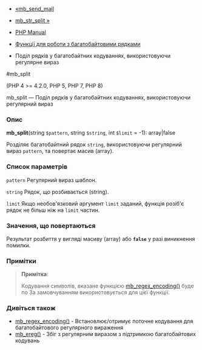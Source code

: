- [«mb_send_mail](function.mb-send-mail.md)
- [mb_str_split »](function.mb-str-split.md)

- [PHP Manual](index.md)
- [Функції для роботи з багатобайтовими рядками](ref.mbstring.md)
- Поділ рядків у багатобайтних кодуваннях, використовуючи регулярне
вираз

#mb_split

(PHP 4 \>= 4.2.0, PHP 5, PHP 7, PHP 8)

mb_split — Поділ рядків у багатобайтних кодуваннях, використовуючи
регулярний вираз

### Опис

**mb_split**(string `$pattern`, string `$string`, int `$limit` = -1):
array\|false

Розділяє багатобайтний рядок `string`, використовуючи регулярний вираз
`pattern`, та повертає масив (array).

### Список параметрів

`pattern`
Регулярний вираз шаблон.

`string`
Рядок, що розбивається (string).

`limit`
Якщо необов'язковий аргумент `limit` заданий, функція розіб'є рядок не
більш ніж на `limit` частин.

### Значення, що повертаються

Результат розбиття у вигляді масиву (array) або **`false`** у разі
виникнення помилки.

### Примітки

> **Примітка**:
>
> Кодування символів, вказане функцією
> [mb_regex_encoding()](function.mb-regex-encoding.md) буде по
> За замовчуванням використовується для цієї функції.

### Дивіться також

- [mb_regex_encoding()](function.mb-regex-encoding.md) -
Встановлює/отримує поточне кодування для багатобайтового
регулярного вираження
- [mb_ereg()](function.mb-ereg.md) - Збіг з регулярним
виразом з підтримкою багатобайтових кодувань
